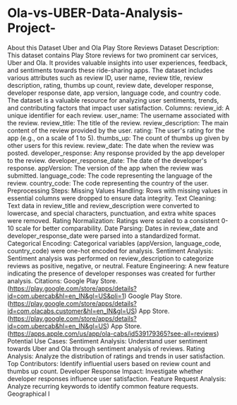 # Ola-vs-UBER-Data-Analysis-Project-

About this Dataset Uber and Ola Play Store Reviews Dataset Description: This dataset contains Play Store reviews for two prominent car services, Uber and Ola. It provides valuable insights into user experiences, feedback, and sentiments towards these ride-sharing apps. The dataset includes various attributes such as review ID, user name, review title, review description, rating, thumbs up count, review date, developer response, developer response date, app version, language code, and country code. The dataset is a valuable resource for analyzing user sentiments, trends, and contributing factors that impact user satisfaction.  Columns: review_id: A unique identifier for each review. user_name: The username associated with the review. review_title: The title of the review. review_description: The main content of the review provided by the user. rating: The user's rating for the app (e.g., on a scale of 1 to 5). thumbs_up: The count of thumbs up given by other users for this review. review_date: The date when the review was posted. developer_response: Any response provided by the app developer to the review. developer_response_date: The date of the developer's response. appVersion: The version of the app when the review was submitted. language_code: The code representing the language of the review. country_code: The code representing the country of the user. Preprocessing Steps: Missing Values Handling: Rows with missing values in essential columns were dropped to ensure data integrity. Text Cleaning: Text data in review_title and review_description were converted to lowercase, and special characters, punctuation, and extra white spaces were removed. Rating Normalization: Ratings were scaled to a consistent 0-10 scale for better comparability. Date Parsing: Dates in review_date and developer_response_date were parsed into a standardized format. Categorical Encoding: Categorical variables (appVersion, language_code, country_code) were one-hot encoded for analysis. Sentiment Analysis: Sentiment analysis was performed on review_description to categorize reviews as positive, negative, or neutral. Feature Engineering: A new feature indicating the presence of developer responses was created for further analysis. Citations: Google Play Store. (https://play.google.com/store/apps/details?id=com.ubercab&hl=en_IN&gl=US&pli=1) Google Play Store. (https://play.google.com/store/apps/details?id=com.olacabs.customer&hl=en_IN&gl=US) App Store. (https://play.google.com/store/apps/details?id=com.ubercab&hl=en_IN&gl=US) App Store. (https://apps.apple.com/us/app/ola-cabs/id539179365?see-all=reviews) Potential Use Cases: Sentiment Analysis: Understand user sentiment towards Uber and Ola through sentiment analysis of reviews. Rating Analysis: Analyze the distribution of ratings and trends in user satisfaction. Top Contributors: Identify influential users based on review count and thumbs up count. Developer Response Impact: Investigate whether developer responses influence user satisfaction. Feature Request Analysis: Analyze recurring keywords to identify common feature requests. Geographical I
